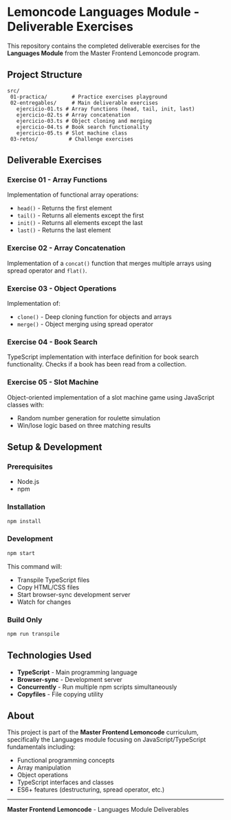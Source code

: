 # Lemoncode Languages Module - Deliverable Exercises

This repository contains the completed deliverable exercises for the **Languages Module** from the Master Frontend Lemoncode program.

## Project Structure

```
src/
 01-practica/        # Practice exercises playground
 02-entregables/     # Main deliverable exercises
   ejercicio-01.ts # Array functions (head, tail, init, last)
   ejercicio-02.ts # Array concatenation
   ejercicio-03.ts # Object cloning and merging
   ejercicio-04.ts # Book search functionality
   ejercicio-05.ts # Slot machine class
 03-retos/          # Challenge exercises
```

## Deliverable Exercises

### Exercise 01 - Array Functions

Implementation of functional array operations:

- `head()` - Returns the first element
- `tail()` - Returns all elements except the first
- `init()` - Returns all elements except the last
- `last()` - Returns the last element

### Exercise 02 - Array Concatenation

Implementation of a `concat()` function that merges multiple arrays using spread operator and `flat()`.

### Exercise 03 - Object Operations

Implementation of:

- `clone()` - Deep cloning function for objects and arrays
- `merge()` - Object merging using spread operator

### Exercise 04 - Book Search

TypeScript implementation with interface definition for book search functionality. Checks if a book has been read from a collection.

### Exercise 05 - Slot Machine

Object-oriented implementation of a slot machine game using JavaScript classes with:

- Random number generation for roulette simulation
- Win/lose logic based on three matching results

## Setup & Development

### Prerequisites

- Node.js
- npm

### Installation

```bash
npm install
```

### Development

```bash
npm start
```

This command will:

- Transpile TypeScript files
- Copy HTML/CSS files
- Start browser-sync development server
- Watch for changes

### Build Only

```bash
npm run transpile
```

## Technologies Used

- **TypeScript** - Main programming language
- **Browser-sync** - Development server
- **Concurrently** - Run multiple npm scripts simultaneously
- **Copyfiles** - File copying utility

## About

This project is part of the **Master Frontend Lemoncode** curriculum, specifically the Languages module focusing on JavaScript/TypeScript fundamentals including:

- Functional programming concepts
- Array manipulation
- Object operations
- TypeScript interfaces and classes
- ES6+ features (destructuring, spread operator, etc.)

---

**Master Frontend Lemoncode** - Languages Module Deliverables
